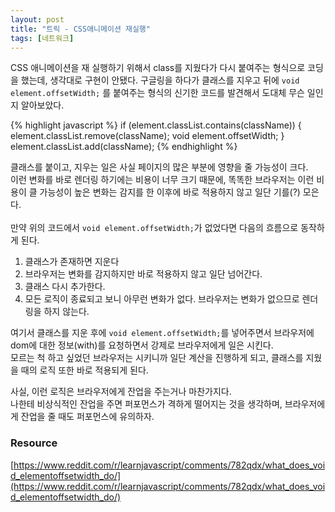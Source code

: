 ```yaml
---
layout: post
title: "트릭 - CSS애니메이션 재실행"
tags: [네트워크]
---
```

CSS 애니메이션을 재 실행하기 위해서 class를 지웠다가 다시 붙여주는 형식으로 코딩을 했는데, 생각대로 구현이 안됐다.
구글링을 하다가 클래스를 지우고 뒤에 ```void element.offsetWidth;``` 를 붙여주는 형식의 신기한 코드를 발견해서 도대체 무슨 일인지 알아보았다.

{% highlight javascript %}
if (element.classList.contains(className)) {
  element.classList.remove(className);
  void element.offsetWidth;
}
element.classList.add(className);
{% endhighlight %}

클래스를 붙이고, 지우는 일은 사실 페이지의 많은 부분에 영향을 줄 가능성이 크다.<br>
이런 변화를 바로 렌더링 하기에는 비용이 너무 크기 때문에, 똑똑한 브라우저는 이런 비용이 클 가능성이 높은 변화는 감지를 한 이후에 바로 적용하지 않고 일단 기를(?) 모은다.<br> 
<br>
만약 위의 코드에서 ```void element.offsetWidth;```가 없었다면 다음의 흐름으로 동작하게 된다.
1. 클래스가 존재하면 지운다
2. 브라우저는 변화를 감지하지만 바로 적용하지 않고 일단 넘어간다.
3. 클래스 다시 추가한다.
4. 모든 로직이 종료되고 보니 아무런 변화가 없다. 브라우저는 변화가 없으므로 렌더링을 하지 않는다.

여기서 클래스를 지운 후에 ```void element.offsetWidth;```를 넣어주면서 브라우저에 dom에 대한 정보(with)를 요청하면서 강제로 브라우저에게 일은 시킨다.<br>
모르는 척 하고 싶었던 브라우저는 시키니까 일단 계산을 진행하게 되고, 클래스를 지웠을 때의 로직 또한 바로 적용되게 된다.

사실, 이런 로직은 브라우저에게 잔업을 주는거나 마찬가지다.<br>
나한테 비상식적인 잔업을 주면 퍼포먼스가 격하게 떨어지는 것을 생각하며, 브라우저에게 잔업을 줄 때도 퍼포먼스에 유의하자.

### Resource
[https://www.reddit.com/r/learnjavascript/comments/782qdx/what_does_void_elementoffsetwidth_do/](https://www.reddit.com/r/learnjavascript/comments/782qdx/what_does_void_elementoffsetwidth_do/)